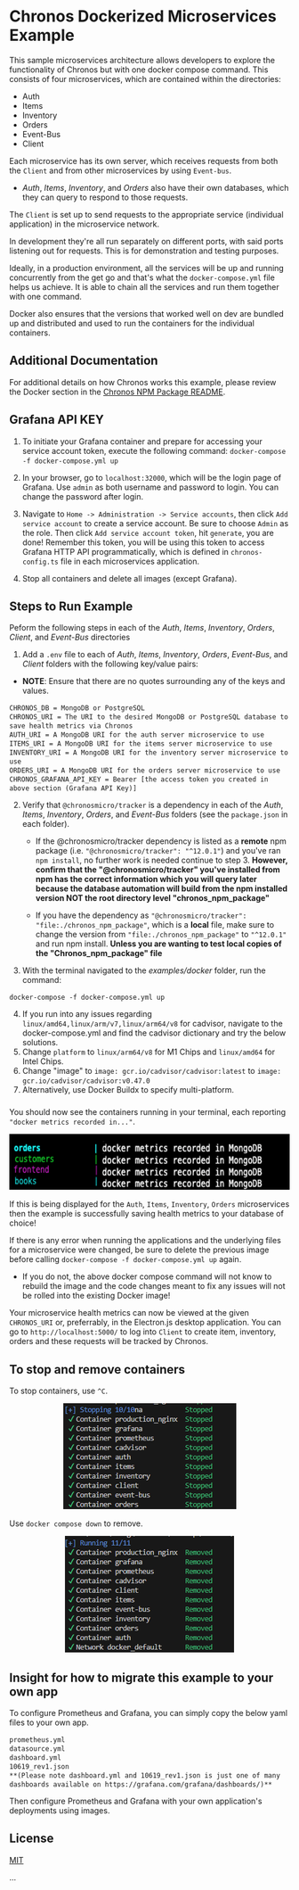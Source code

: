 # Chronos Dockerized Microservices Example

This sample microservices architecture allows developers to explore the functionality of Chronos but with one docker compose command. This consists of four microservices, which are contained within the directories:

- Auth
- Items
- Inventory
- Orders
- Event-Bus
- Client

Each microservice has its own server, which receives requests from both the `Client` and from other microservices by using `Event-bus`.

- _Auth_, _Items_, _Inventory_, and _Orders_ also have their own databases, which they can query to respond to those requests.

The `Client` is set up to send requests to the appropriate service (individual application) in the microservice network.

In development they're all run separately on different ports, with said ports listening out for requests. This is for demonstration and testing purposes.

Ideally, in a production environment, all the services will be up and running concurrently from the get go and that's what the `docker-compose.yml` file helps us achieve. It is able to chain all the services and run them together with one command.

Docker also ensures that the versions that worked well on dev are bundled up and distributed and used to run the containers for the individual containers.

## Additional Documentation

For additional details on how Chronos works this example, please review the Docker section in the [Chronos NPM Package README](../../chronos_npm_package/README.md).

## Grafana API KEY

1. To initiate your Grafana container and prepare for accessing your service account token, execute the following command: `docker-compose -f docker-compose.yml up`

2. In your browser, go to `localhost:32000`, which will be the login page of Grafana. Use `admin` as both username and password to login. You can change the password after login.

3. Navigate to `Home -> Administration -> Service accounts`, then click `Add service account` to create a service account. Be sure to choose `Admin` as the role. Then click `Add service account token`, hit `generate`, you are done! Remember this token, you will be using this token to access Grafana HTTP API programmatically, which is defined in `chronos-config.ts` file in each microservices application.

4. Stop all containers and delete all images (except Grafana).

## Steps to Run Example

Peform the following steps in each of the _Auth_, _Items_, _Inventory_, _Orders_, _Client_, and _Event-Bus_ directories

1. Add a `.env` file to each of _Auth_, _Items_, _Inventory_, _Orders_, _Event-Bus_, and _Client_ folders with the following key/value pairs:

- **NOTE**: Ensure that there are no quotes surrounding any of the keys and values.

```
CHRONOS_DB = MongoDB or PostgreSQL
CHRONOS_URI = The URI to the desired MongoDB or PostgreSQL database to save health metrics via Chronos
AUTH_URI = A MongoDB URI for the auth server microservice to use
ITEMS_URI = A MongoDB URI for the items server microservice to use
INVENTORY_URI = A MongoDB URI for the inventory server microservice to use
ORDERS_URI = A MongoDB URI for the orders server microservice to use
CHRONOS_GRAFANA_API_KEY = Bearer [the access token you created in above section (Grafana API Key)]
```

2.  Verify that `@chronosmicro/tracker` is a dependency in each of the _Auth_, _Items_, _Inventory_, _Orders_, and _Event-Bus_ folders (see the `package.json` in each folder).

    - If the @chronosmicro/tracker dependency is listed as a **remote** npm package (i.e. `"@chronosmicro/tracker": "^12.0.1"`) and you've ran `npm install`, no further work is needed continue to step 3. **However, confirm that the "@chronosmicro/tracker" you've installed from npm has the correct information which you will query later because the database automation will build from the npm installed version NOT the root directory level "chronos_npm_package"**

    - If you have the dependency as `"@chronosmicro/tracker": "file:./chronos_npm_package"`, which is a **local** file, make sure to change the version from `"file:./chronos_npm_package"` to `"^12.0.1"` and run npm install. **Unless you are wanting to test local copies of the "Chronos_npm_package" file**

3.  With the terminal navigated to the _examples/docker_ folder, run the command:

```
docker-compose -f docker-compose.yml up
```

4. If you run into any issues regarding `linux/amd64,linux/arm/v7,linux/arm64/v8` for cadvisor, navigate to the docker-compose.yml and find the cadvisor dictionary and try the below solutions.
1. Change `platform` to `linux/arm64/v8` for M1 Chips and `linux/amd64` for Intel Chips.
1. Change "image" to `image: gcr.io/cadvisor/cadvisor:latest` to `image: gcr.io/cadvisor/cadvisor:v0.47.0`
1. Alternatively, use Docker Buildx to specify multi-platform.

###

You should now see the containers running in your terminal, each reporting `"docker metrics recorded in..."`.

<p align="center">
  <img alt="docker data being recorded" src="../../assets/examples_docker_data.png" width="600" height="100">
</p>

If this is being displayed for the `Auth`, `Items`, `Inventory`, `Orders` microservices then the example is successfully saving health metrics to your database of choice!

If there is any error when running the applications and the underlying files for a microservice were changed, be sure to delete the previous image before calling `docker-compose -f docker-compose.yml up` again.

- If you do not, the above docker compose command will not know to rebuild the image and the code changes meant to fix any issues will not be rolled into the existing Docker image!

Your microservice health metrics can now be viewed at the given `CHRONOS_URI` or, preferrably, in the Electron.js desktop application. You can go to `http://localhost:5000/` to log into `Client` to create item, inventory, orders and these requests will be tracked by Chronos.

## To stop and remove containers

To stop containers, use `^C`.

<p align="center">
  <img alt="docker containers stopped" src="../../assets/examples_docker_stop.png">
</p>

Use `docker compose down` to remove.

<p align="center">
  <img alt="docker containers removed" src="../../assets/examples_docker_removed.png">
</p>

## Insight for how to migrate this example to your own app

To configure Prometheus and Grafana, you can simply copy the below yaml files to your own app.

```
prometheus.yml
datasource.yml
dashboard.yml
10619_rev1.json
**(Please note dashboard.yml and 10619_rev1.json is just one of many dashboards available on https://grafana.com/grafana/dashboards/)**
```

Then configure Prometheus and Grafana with your own application's deployments using images.

## License

[MIT](https://github.com/oslabs-beta/Chronos/blob/master/LICENSE.md)

...
